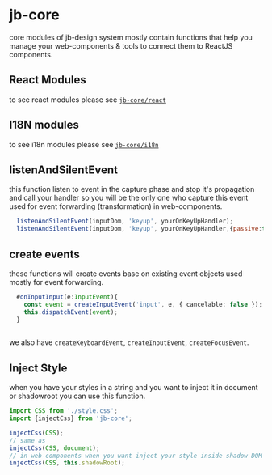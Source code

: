 # jb-core

core modules of jb-design system mostly contain functions that help you manage your web-components & tools to connect them to ReactJS components.


## React Modules

to see react modules please see [`jb-core/react`](https://github.com/javadbat/jb-core/tree/main/react)

## I18N modules

to see i18n modules please see [`jb-core/i18n`](https://github.com/javadbat/jb-core/tree/main/i18n)

## listenAndSilentEvent

this function listen to event in the capture phase and stop it's propagation and call your handler so you will be the only one who capture this event used for event forwarding (transformation) in web-components.

```js
  listenAndSilentEvent(inputDom, 'keyup', yourOnKeyUpHandler);
  listenAndSilentEvent(inputDom, 'keyup', yourOnKeyUpHandler,{passive:true});
```

## create events

these functions will create events base on existing event objects used mostly for event forwarding.

```ts
  #onInputInput(e:InputEvent){
    const event = createInputEvent('input', e, { cancelable: false });
    this.dispatchEvent(event);
  }
    
```
we also have `createKeyboardEvent`, `createInputEvent`, `createFocusEvent`.

## Inject Style

when you have your styles in a string and you want to inject it in document or shadowroot you can use this function.

```ts
import CSS from './style.css';
import {injectCss} from 'jb-core';

injectCss(CSS);
// same as
injectCss(CSS, document);
// in web-components when you want inject your style inside shadow DOM
injectCss(CSS, this.shadowRoot);
```